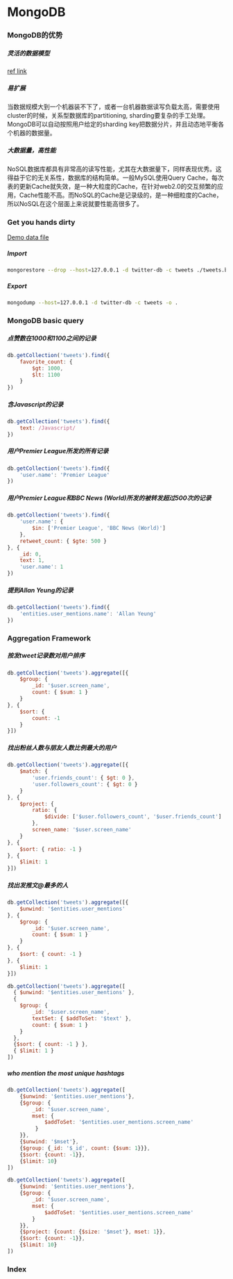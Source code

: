 # MongoDB

### MongoDB的优势
##### 灵活的数据模型
[ref link](https://www.mongodb.com/blog/post/mongodb-vs-sql-day-1-2)
##### 易扩展
当数据规模大到一个机器装不下了，或者一台机器数据读写负载太高，需要使用cluster的时候，关系型数据库的partitioning, sharding要复杂的手工处理。MongoDB可以自动按照用户给定的sharding key把数据分片，并且动态地平衡各个机器的数据量。
##### 大数据量，高性能
NoSQL数据库都具有非常高的读写性能，尤其在大数据量下，同样表现优秀。这得益于它的无关系性，数据库的结构简单。一般MySQL使用Query Cache，每次表的更新Cache就失效，是一种大粒度的Cache，在针对web2.0的交互频繁的应用，Cache性能不高。而NoSQL的Cache是记录级的，是一种细粒度的Cache，所以NoSQL在这个层面上来说就要性能高很多了。

### Get you hands dirty
[Demo data file](https://github.com/ozlerhakan/mongodb-json-files/tree/master/datasets)
##### Import
```bash
mongorestore --drop --host=127.0.0.1 -d twitter-db -c tweets ./tweets.bson
```
##### Export

```bash
mongodump --host=127.0.0.1 -d twitter-db -c tweets -o .
```

### MongoDB basic query
##### 点赞数在1000和1100之间的记录
```javascript
db.getCollection('tweets').find({
    favorite_count: {
        $gt: 1000,
        $lt: 1100
    }
})
```

##### 含Javascript的记录
```javascript
db.getCollection('tweets').find({
    text: /Javascript/
})
```

##### 用户Premier League所发的所有记录
```javascript
db.getCollection('tweets').find({
    'user.name': 'Premier League'
})
```
##### 用户Premier League和BBC News (World)所发的被转发超过500次的记录
```javascript
db.getCollection('tweets').find({
    'user.name': {
        $in: ['Premier League', 'BBC News (World)']
    },
    retweet_count: { $gte: 500 }
}, {
    _id: 0,
    text: 1,
    'user.name': 1
})
```
##### 提到Allan Yeung的记录
```javascript
db.getCollection('tweets').find({
    'entities.user_mentions.name': 'Allan Yeung'
})
```

### Aggregation Framework
##### 按发tweet记录数对用户排序
```javascript
db.getCollection('tweets').aggregate([{
    $group: {
        _id: '$user.screen_name',
        count: { $sum: 1 }
    }
}, {
    $sort: {
        count: -1
    }
}])
```
##### 找出粉丝人数与朋友人数比例最大的用户
```javascript
db.getCollection('tweets').aggregate([{
    $match: {
        'user.friends_count': { $gt: 0 },
        'user.followers_count': { $gt: 0 }
    }
}, {
    $project: {
        ratio: {
            $divide: ['$user.followers_count', '$user.friends_count']
        },
        screen_name: '$user.screen_name'
    }
}, {
    $sort: { ratio: -1 }
}, {
    $limit: 1
}])
```
##### 找出发推文@最多的人
```javascript
db.getCollection('tweets').aggregate([{
    $unwind: '$entities.user_mentions'
}, {
    $group: {
        _id: '$user.screen_name',
        count: { $sum: 1 }
    }
}, {
    $sort: { count: -1 }
}, {
    $limit: 1
}])
```

```javascript
db.getCollection('tweets').aggregate([
  { $unwind: '$entities.user_mentions' },
  { 
    $group: {
        _id: '$user.screen_name',
        textSet: { $addToSet: '$text' },
        count: { $sum: 1 }
    }
  },
  {$sort: { count: -1 } },
  { $limit: 1 }
])
```
##### who mention the most unique hashtags
```javascript
db.getCollection('tweets').aggregate([
    {$unwind: '$entities.user_mentions'},
    {$group: {
        _id: '$user.screen_name',
        mset: {
            $addToSet: '$entities.user_mentions.screen_name'
         }
    }},
    {$unwind: '$mset'},
    {$group: {_id: '$_id', count: {$sum: 1}}},
    {$sort: {count: -1}},
    {$limit: 10}
])
```

```javascript
db.getCollection('tweets').aggregate([
    {$unwind: '$entities.user_mentions'},
    {$group: {
        _id: '$user.screen_name',
        mset: {
            $addToSet: '$entities.user_mentions.screen_name'
        }
    }},
    {$project: {count: {$size: '$mset'}, mset: 1}},
    {$sort: {count: -1}},
    {$limit: 10}
])
```

### Index

